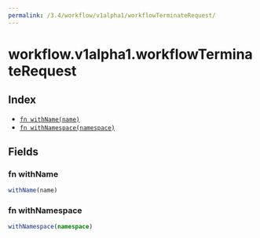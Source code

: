 ```yaml
---
permalink: /3.4/workflow/v1alpha1/workflowTerminateRequest/
---
```


# workflow.v1alpha1.workflowTerminateRequest



## Index

* [`fn withName(name)`](#fn-withname)
* [`fn withNamespace(namespace)`](#fn-withnamespace)

## Fields

### fn withName

```ts
withName(name)
```



### fn withNamespace

```ts
withNamespace(namespace)
```

